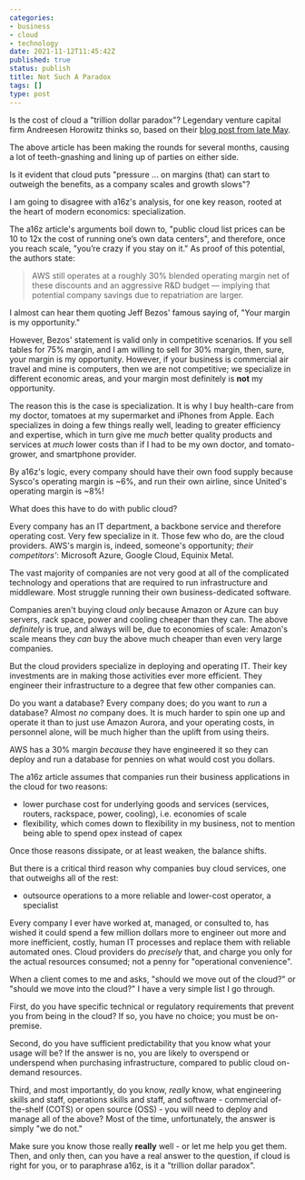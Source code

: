```yaml
---
categories:
- business
- cloud
- technology
date: 2021-11-12T11:45:42Z
published: true
status: publish
title: Not Such A Paradox
tags: []
type: post
---
```


Is the cost of cloud a "trillion dollar paradox"? Legendary venture capital firm
Andreesen Horowitz thinks so, based on their [blog post from late May](https://a16z.com/2021/05/27/cost-of-cloud-paradox-market-cap-cloud-lifecycle-scale-growth-repatriation-optimization/).

The above article has been making the rounds for several months, causing a lot of teeth-gnashing and
lining up of parties on either side.

Is it evident that cloud puts "pressure ... on margins (that) can start to outweigh the benefits, as a company scales and growth slows"?

I am going to disagree with a16z's analysis, for one key reason, rooted at the heart of modern economics:
specialization.

The a16z article's arguments boil down to, "public cloud list prices can be 10 to 12x the cost of running
one’s own data centers", and therefore, once you reach scale, "you’re crazy if you stay on it." As proof of this potential, the authors state:

> AWS still operates at a roughly 30% blended operating margin net of these discounts and an aggressive R&D budget — implying that potential company savings due to repatriation are larger.

I almost can hear them quoting Jeff Bezos' famous saying of, "Your margin is my opportunity."

However, Bezos' statement is valid only in competitive scenarios. If you sell tables for 75% margin,
and I am willing to sell for 30% margin, then, sure, your margin is my opportunity. However, if your business is commercial air travel and mine is computers, then we are not competitive; we specialize in different
economic areas, and your margin most definitely is **not** my opportunity.

The reason this is the case is specialization. It is why I buy health-care from my doctor, tomatoes at
my supermarket and iPhones from Apple. Each specializes in doing a few things really well,
leading to greater efficiency and expertise, which in turn give me _much_ better quality products and
services at _much_ lower costs than if I had to be my own doctor, and tomato-grower, and smartphone provider.

By a16z's logic, every company should have their own food supply because Sysco's operating margin is ~6%, and run their own airline, since United's operating margin is ~8%!

What does this have to do with public cloud?

Every company has an IT department, a backbone service and therefore operating cost. Very few specialize in
it. Those few who do, are the cloud providers. AWS's margin is, indeed, someone's opportunity; _their competitors'_: Microsoft Azure, Google Cloud, Equinix Metal.

The vast majority of companies are not very good at all of the complicated technology and operations that
are required to run infrastructure and middleware. Most struggle running their own business-dedicated
software.

Companies aren't buying cloud _only_ because Amazon or Azure can buy servers, rack space, power and cooling
cheaper than they can. The above _definitely_ is true, and always
will be, due to economies of scale: Amazon's scale means they _can_ buy the above much cheaper than
even very large companies.

But the cloud providers specialize in deploying and operating IT. Their key investments are in making those
activities ever more efficient. They engineer their infrastructure to a degree
that few other companies can.

Do you want a database? Every company does; do you want to _run_ a database? Almost _no_ company does.
It is much harder to spin one up and operate it than to just use Amazon Aurora, and your operating costs, in
personnel alone, will be much higher than the uplift from using theirs.

AWS has a 30% margin _because_ they have engineered it so they can deploy and run a
database for pennies on what would cost you dollars.

The a16z article assumes that companies run their business applications in the cloud for two reasons:

* lower purchase cost for underlying goods and services (services, routers, rackspace, power, cooling), i.e. economies of scale
* flexibility, which comes down to flexibility in my business, not to mention being able to spend opex instead of capex

Once those reasons dissipate, or at least weaken, the balance shifts.

But there is a critical third reason why companies buy cloud services, one that outweighs all of the rest:

* outsource operations to a more reliable and lower-cost operator, a specialist

Every company I ever have worked at, managed, or consulted to, has wished it could spend a few million
dollars more to engineer out more and more inefficient, costly, human
IT processes and replace them with reliable automated ones. Cloud providers do _precisely_ that, and charge
you only for the actual resources consumed; not a penny for "operational convenience".

When a client comes to me and asks, "should we move out of the cloud?" or "should we move into the cloud?"
I have a very simple list I go through.

First, do you have specific technical or regulatory requirements that prevent you from being in the cloud? If so, you have no choice; you must be on-premise.

Second, do you have sufficient predictability that you know what your usage will be? If the answer is no,
you are likely to overspend or underspend when purchasing infrastructure, compared to public cloud on-demand
resources.

Third, and most importantly, do you know, _really_ know, what engineering skills and staff, operations skills
and staff, and software - commercial of-the-shelf (COTS) or open source (OSS) - you will need to deploy and
manage all of the above? Most of the time, unfortunately, the answer is simply "we do not."

Make sure you know those really **really** well - or let me help you get them. Then, and only then, can you
have a real answer to the question, if cloud is right for you, or to paraphrase a16z, is it a "trillion dollar paradox".


